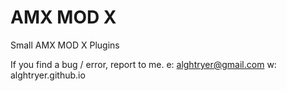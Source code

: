 # AMX MOD X
Small AMX MOD X Plugins

If you find a bug / error, report to me.
e: alghtryer@gmail.com 
w: alghtryer.github.io 	
